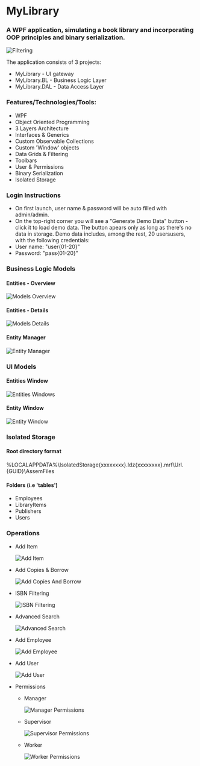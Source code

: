 # MyLibrary
### A WPF application, simulating a book library and incorporating OOP principles and binary serialization.
![Filtering](https://github.com/PrisonerM13/MyLibrary/blob/master/gif/Filtering.gif "Filtering")

The application consists of 3 projects:
+ MyLibrary - UI gateway
+ MyLibrary.BL - Business Logic Layer
+ MyLibrary.DAL - Data Access Layer

### Features/Technologies/Tools:
+ WPF
+ Object Oriented Programming
+ 3 Layers Architecture
+ Interfaces & Generics
+ Custom Observable Collections
+ Custom 'Window' objects
+ Data Grids & Filtering
+ Toolbars
+ User & Permissions
+ Binary Serialization
+ Isolated Storage

### Login Instructions
+ On first launch, user name & password will be auto filled with admin/admin.
+ On the top-right corner you will see a "Generate Demo Data" button - click it to load demo data. The button apears only as long as there's no data in storage. Demo data includes, among the rest, 20 usersusers, with the following credentials:
+ User name: "user{01-20}"
+ Password: "pass{01-20}"

### Business Logic Models
#### Entities - Overview
![Models Overview](https://github.com/PrisonerM13/MyLibrary/blob/master/images/ModelsOverview.png "Models Overview")

#### Entities - Details
![Models Details](https://github.com/PrisonerM13/MyLibrary/blob/master/images/ModelsDetails.png "Models Details")

#### Entity Manager
![Entity Manager](https://github.com/PrisonerM13/MyLibrary/blob/master/images/EntityManager.png "Entity Manager")

### UI Models
#### Entities Window
![Entities Windows](https://github.com/PrisonerM13/MyLibrary/blob/master/images/EntitiesWindow.png "Entities Window")

#### Entity Window
![Entity Window](https://github.com/PrisonerM13/MyLibrary/blob/master/images/EntityWindow.png "Entity Window")

### Isolated Storage
#### Root directory format
%LOCALAPPDATA%\IsolatedStorage\{xxxxxxxx}.ldz\{xxxxxxxx}.mrf\Url.{GUID}\AssemFiles
		
#### Folders (i.e 'tables')
+ Employees
+ LibraryItems
+ Publishers
+ Users

### Operations

+ Add Item
		
	![Add Item](https://github.com/PrisonerM13/MyLibrary/blob/master/gif/AddItem.gif "Add Item")

+ Add Copies & Borrow
		
	![Add Copies And Borrow](https://github.com/PrisonerM13/MyLibrary/blob/master/gif/AddCopiesAndBorrow.gif "Add Copies And Borrow")

+ ISBN Filtering
		
	![ISBN Filtering](https://github.com/PrisonerM13/MyLibrary/blob/master/gif/ISBNFiltering.gif "ISBN Filtering")

+ Advanced Search
		
	![Advanced Search](https://github.com/PrisonerM13/MyLibrary/blob/master/gif/AdvancedSearch.gif "Advanced Search")

+ Add Employee
		
	![Add Employee](https://github.com/PrisonerM13/MyLibrary/blob/master/gif/AddEmployee.gif "Add Employee")

+ Add User
		
	![Add User](https://github.com/PrisonerM13/MyLibrary/blob/master/gif/AddUser.gif "Add User")

+ Permissions
	+ Manager
		
		![Manager Permissions](https://github.com/PrisonerM13/MyLibrary/blob/master/gif/ManagerPermissions.gif "Manager Permissions")

	+ Supervisor
		
		![Supervisor Permissions](https://github.com/PrisonerM13/MyLibrary/blob/master/gif/SupervisorPermissions.gif "Supervisor Permissions")

	+ Worker
		
		![Worker Permissions](https://github.com/PrisonerM13/MyLibrary/blob/master/gif/WorkerPermissions.gif "Worker Permissions")
